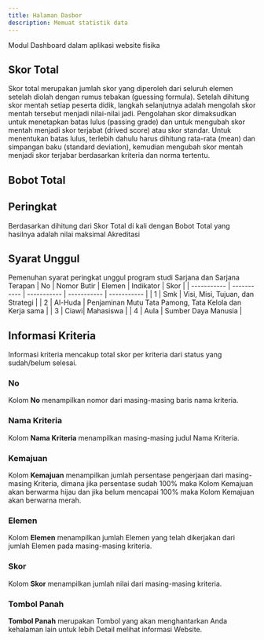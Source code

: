 ```yaml
---
title: Halaman Dasbor
description: Memuat statistik data
---
```


Modul Dashboard dalam aplikasi website fisika

## Skor Total
Skor total merupakan jumlah skor yang diperoleh dari seluruh elemen setelah diolah dengan 
rumus tebakan (guessing formula). Setelah dihitung skor mentah setiap peserta didik, langkah 
selanjutnya adalah mengolah skor mentah tersebut menjadi nilai-nilai jadi. Pengolahan skor 
dimaksudkan untuk menetapkan batas lulus (passing grade) dan untuk mengubah skor mentah 
menjadi skor terjabat (drived score) atau skor standar. Untuk menentukan batas lulus, terlebih 
dahulu harus dihitung rata-rata (mean) dan simpangan baku (standard deviation), kemudian 
mengubah skor mentah menjadi skor terjabar berdasarkan kriteria dan norma tertentu.

## Bobot Total

## Peringkat
Berdasarkan dihitung dari Skor Total di kali dengan Bobot Total yang hasilnya adalah nilai maksimal Akreditasi

## Syarat Unggul
Pemenuhan syarat peringkat unggul program studi Sarjana dan Sarjana Terapan
| No | Nomor Butir | Elemen | Indikator | Skor |
| ----------- | ----------- | ----------- | ----------- | ----------- |
| 1 | Smk | Visi, Misi, Tujuan, dan Strategi |
| 2 | Al-Huda | Penjaminan Mutu Tata Pamong, Tata Kelola dan Kerja sama |
| 3 | Ciawi| Mahasiswa |
| 4 | Aula | Sumber Daya Manusia |

## Informasi Kriteria
Informasi kriteria mencakup total skor per kriteria dari status yang sudah/belum selesai. 

### No
Kolom **No** menampilkan nomor dari masing-masing baris nama kriteria.

### Nama Kriteria
Kolom **Nama Kriteria** menampilkan masing-masing judul Nama Kriteria.

### Kemajuan
Kolom **Kemajuan** menampilkan jumlah persentase pengerjaan dari masing-masing Kriteria, dimana jika persentase sudah 100% maka Kolom Kemajuan akan berwarma hijau dan jika belum mencapai 100% maka Kolom Kemajuan akan berwarna merah.

### Elemen
Kolom **Elemen** menampilkan jumlah Elemen yang telah dikerjakan dari jumlah Elemen pada masing-masing kriteria.

### Skor
Kolom **Skor** menampilkan jumlah nilai dari masing-masing kriteria.

### Tombol Panah
**Tombol Panah** merupakan Tombol yang akan menghantarkan Anda kehalaman lain untuk lebih Detail melihat informasi Website. 
